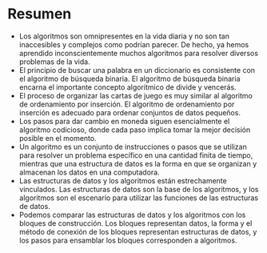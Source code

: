 # Resumen

- Los algoritmos son omnipresentes en la vida diaria y no son tan inaccesibles y complejos como podrían parecer. De hecho, ya hemos aprendido inconscientemente muchos algoritmos para resolver diversos problemas de la vida.
- El principio de buscar una palabra en un diccionario es consistente con el algoritmo de búsqueda binaria. El algoritmo de búsqueda binaria encarna el importante concepto algorítmico de divide y vencerás.
- El proceso de organizar las cartas de juego es muy similar al algoritmo de ordenamiento por inserción. El algoritmo de ordenamiento por inserción es adecuado para ordenar conjuntos de datos pequeños.
- Los pasos para dar cambio en moneda siguen esencialmente el algoritmo codicioso, donde cada paso implica tomar la mejor decisión posible en el momento.
- Un algoritmo es un conjunto de instrucciones o pasos que se utilizan para resolver un problema específico en una cantidad finita de tiempo, mientras que una estructura de datos es la forma en que se organizan y almacenan los datos en una computadora.
- Las estructuras de datos y los algoritmos están estrechamente vinculados. Las estructuras de datos son la base de los algoritmos, y los algoritmos son el escenario para utilizar las funciones de las estructuras de datos.
- Podemos comparar las estructuras de datos y los algoritmos con los bloques de construcción. Los bloques representan datos, la forma y el método de conexión de los bloques representan estructuras de datos, y los pasos para ensamblar los bloques corresponden a algoritmos.
